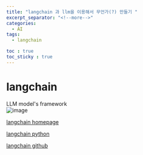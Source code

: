 ```yaml
---
title: "langchain 과 llm을 이용해서 무언가(?) 만들기 "
excerpt_separator: "<!--more-->"
categories:
  - AI
tags:
  - langchain

toc : true
toc_sticky : true
---
```


# langchain
LLM model's framework   
![image](https://github.com/younlea/younlea.github.io/assets/1435846/07866216-9754-4b95-a517-39ec61fd53a8)

[langchain homepage](https://www.langchain.com/)    


[langchain python](https://python.langchain.com/docs/get_started/introduction)    

[langchain github](https://github.com/langchain-ai/langchain)     
